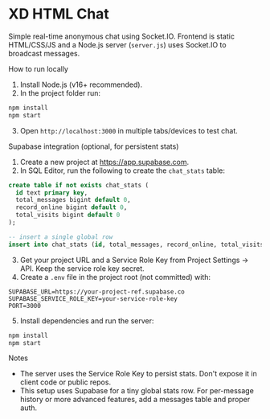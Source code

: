 # XD HTML Chat

Simple real-time anonymous chat using Socket.IO. Frontend is static HTML/CSS/JS and a Node.js server (`server.js`) uses Socket.IO to broadcast messages.

How to run locally

1. Install Node.js (v16+ recommended).
2. In the project folder run:

```bash
npm install
npm start
```

3. Open `http://localhost:3000` in multiple tabs/devices to test chat.

Supabase integration (optional, for persistent stats)

1. Create a new project at https://app.supabase.com.
2. In SQL Editor, run the following to create the `chat_stats` table:

```sql
create table if not exists chat_stats (
  id text primary key,
  total_messages bigint default 0,
  record_online bigint default 0,
  total_visits bigint default 0
);

-- insert a single global row
insert into chat_stats (id, total_messages, record_online, total_visits) values ('global', 0, 0, 0) on conflict (id) do nothing;
```

3. Get your project URL and a Service Role Key from Project Settings → API. Keep the service role key secret.
4. Create a `.env` file in the project root (not committed) with:

```
SUPABASE_URL=https://your-project-ref.supabase.co
SUPABASE_SERVICE_ROLE_KEY=your-service-role-key
PORT=3000
```

5. Install dependencies and run the server:

```bash
npm install
npm start
```

Notes
- The server uses the Service Role Key to persist stats. Don't expose it in client code or public repos.
- This setup uses Supabase for a tiny global stats row. For per-message history or more advanced features, add a messages table and proper auth.
